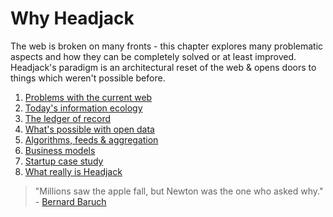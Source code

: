 # Why Headjack

The web is broken on many fronts - this chapter explores many problematic aspects and how they can be completely solved or at least improved. Headjack's paradigm is an architectural reset of the web & opens doors to things which weren't possible before.

1. [Problems with the current web](problems_with_the_web.md)
1. [Today's information ecology](information_ecology.md)
1. [The ledger of record](ledger_of_record.md)
1. [What's possible with open data](knowledge_management.md)
1. [Algorithms, feeds & aggregation](algorithms_feeds_aggregation.md)
1. [Business models](business_models.md)
1. [Startup case study](startup_case_study.md)
1. [What really is Headjack](what_really_is_headjack.md)


> "Millions saw the apple fall, but Newton was the one who asked why." - [Bernard Baruch](https://www.brainyquote.com/quotes/bernard_baruch_122011)
